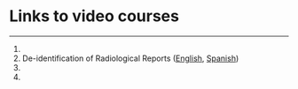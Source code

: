 # Links to video courses
-------------------------

1. 
2. De-identification of Radiological Reports ([English](https://drive.google.com/file/d/1IvrqCE_OpGAa_jyWSHurzz4k4QW322NV/view?usp=sharing), [Spanish](https://drive.google.com/file/d/1IvrqCE_OpGAa_jyWSHurzz4k4QW322NV/view?usp=sharing))
3.
4.

 
